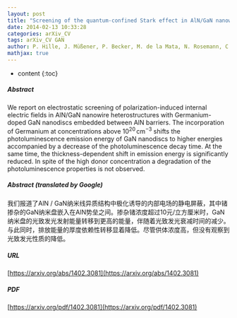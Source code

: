 ```yaml
---
layout: post
title: "Screening of the quantum-confined Stark effect in AlN/GaN nanowire superlattices by Germanium doping"
date: 2014-02-13 10:33:28
categories: arXiv_CV
tags: arXiv_CV GAN
author: P. Hille, J. Müßener, P. Becker, M. de la Mata, N. Rosemann, C. Magén, J. Arbiol, J. Teubert, S. Chatterjee, J. Schörmann, M. Eickhoff
mathjax: true
---
```


* content
{:toc}

##### Abstract
We report on electrostatic screening of polarization-induced internal electric fields in AlN/GaN nanowire heterostructures with Germanium-doped GaN nanodiscs embedded between AlN barriers. The incorporation of Germanium at concentrations above $10^{20}\,\text{cm}^{-3}$ shifts the photoluminescence emission energy of GaN nanodiscs to higher energies accompanied by a decrease of the photoluminescence decay time. At the same time, the thickness-dependent shift in emission energy is significantly reduced. In spite of the high donor concentration a degradation of the photoluminescence properties is not observed.

##### Abstract (translated by Google)
我们报道了AlN / GaN纳米线异质结构中极化诱导的内部电场的静电屏蔽，其中锗掺杂的GaN纳米盘嵌入在AlN势垒之间。掺杂锗浓度超过10元/立方厘米时，GaN纳米盘的光致发光发射能量转移到更高的能量，伴随着光致发光衰减时间的减少。与此同时，排放能量的厚度依赖性转移显着降低。尽管供体浓度高，但没有观察到光致发光性质的降低。

##### URL
[https://arxiv.org/abs/1402.3081](https://arxiv.org/abs/1402.3081)

##### PDF
[https://arxiv.org/pdf/1402.3081](https://arxiv.org/pdf/1402.3081)

